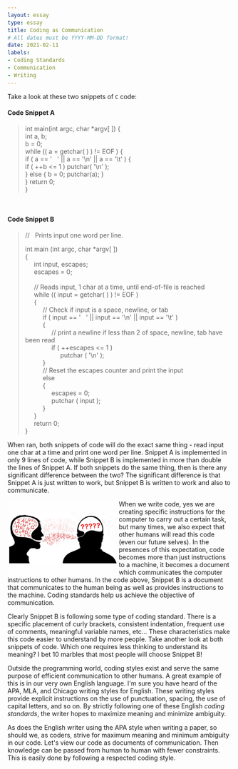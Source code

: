 ```yaml
---
layout: essay
type: essay
title: Coding as Communication
# All dates must be YYYY-MM-DD format!
date: 2021-02-11
labels:
- Coding Standards
- Communication
- Writing
---
```


Take a look at these two  snippets of `C` code:

#### Code Snippet A

> int main(int argc, char *argv[ ]) {<br>
> int a, b;<br>
> b = 0;<br>
> while (( a = getchar( ) ) != EOF ) {<br>
> if ( a == '&nbsp;&nbsp;&nbsp;' || a == '\n' || a == '\t' ) {<br>
> if ( ++b <= 1 ) putchar( '\n' );<br>
> } else { b = 0; putchar(a); }<br>
> } return 0;<br>
> }

<br>

#### Code Snippet B

> // &nbsp; Prints input one word per line.<br>
> 
> int main (int argc, char *argv[ ])<br>
> {<br>
> &nbsp;&nbsp;&nbsp;&nbsp; int input, escapes;<br>
> &nbsp;&nbsp;&nbsp;&nbsp; escapes = 0;<br>
> <br>
> &nbsp;&nbsp;&nbsp;&nbsp; // Reads input, 1 char at a time, until end-of-file is reached<br>
> &nbsp;&nbsp;&nbsp;&nbsp; while (( input = getchar( ) ) != EOF )<br>
> &nbsp;&nbsp;&nbsp;&nbsp; {<br>
> &nbsp;&nbsp;&nbsp;&nbsp; &nbsp;&nbsp;&nbsp;&nbsp; // Check if input is a space, newline, or tab <br>
> &nbsp;&nbsp;&nbsp;&nbsp; &nbsp;&nbsp;&nbsp;&nbsp; if ( input == '&nbsp;&nbsp;&nbsp;' || input == '\n' || input == '\t' )<br>
> &nbsp;&nbsp;&nbsp;&nbsp; &nbsp;&nbsp;&nbsp;&nbsp; {<br>
> &nbsp;&nbsp;&nbsp;&nbsp; &nbsp;&nbsp;&nbsp;&nbsp; &nbsp;&nbsp;&nbsp;&nbsp; // print a newline if less than 2 of space, newline, tab have been read<br>
> &nbsp;&nbsp;&nbsp;&nbsp; &nbsp;&nbsp;&nbsp;&nbsp; &nbsp;&nbsp;&nbsp;&nbsp; if ( ++escapes <= 1 )<br>
> &nbsp;&nbsp;&nbsp;&nbsp; &nbsp;&nbsp;&nbsp;&nbsp; &nbsp;&nbsp;&nbsp;&nbsp; &nbsp;&nbsp;&nbsp;&nbsp; putchar ( '\n' );<br>
> &nbsp;&nbsp;&nbsp;&nbsp; &nbsp;&nbsp;&nbsp;&nbsp; }<br>
> &nbsp;&nbsp;&nbsp;&nbsp; &nbsp;&nbsp;&nbsp;&nbsp; // Reset the escapes counter and print the input <br>
> &nbsp;&nbsp;&nbsp;&nbsp; &nbsp;&nbsp;&nbsp;&nbsp; else<br>
> &nbsp;&nbsp;&nbsp;&nbsp; &nbsp;&nbsp;&nbsp;&nbsp; {<br>
> &nbsp;&nbsp;&nbsp;&nbsp; &nbsp;&nbsp;&nbsp;&nbsp; &nbsp;&nbsp;&nbsp;&nbsp; escapes = 0;<br>
> &nbsp;&nbsp;&nbsp;&nbsp; &nbsp;&nbsp;&nbsp;&nbsp; &nbsp;&nbsp;&nbsp;&nbsp; putchar ( input );<br>
> &nbsp;&nbsp;&nbsp;&nbsp; &nbsp;&nbsp;&nbsp;&nbsp; }<br>
> &nbsp;&nbsp;&nbsp;&nbsp; }<br>
> &nbsp;&nbsp;&nbsp;&nbsp; return 0;<br>
> }


When ran, both snippets of code will do the exact same thing - read input one char at a time and print one word per line. 
Snippet A is implemented in only 9 lines of code, while Snippet B is implemented in more than double the lines of Snippet A.
If both snippets do the same thing, then is there any significant difference between the two?
The significant difference is that Snippet A is just written to work, but Snippet B is written to work and also to communicate.

<img style="float: left;" src="../images/communication-skills.jpg" width="250">
When we write code, yes we are creating specific instructions for the computer to carry out a certain task, but many times, 
we also expect that other humans will read this code (even our future selves). In the presences of this expectation, code 
becomes more than just instructions to a machine, it becomes a document which communicates the computer instructions to other 
humans. In the code above, Snippet B is a document that communicates to the human being as well as provides instructions to 
the machine. Coding standards help us achieve the objective of communication.

Clearly Snippet B is following some type of coding standard. There is a specific placement of curly brackets, consistent
indentation, frequent use of comments, meaningful variable names, etc... These characteristics make this code easier to 
understand by more people. Take another look at both snippets of code. Which one requires less thinking to understand its
meaning? I bet 10 marbles that most people will choose Snippet B!

Outside the programming world, coding styles exist and serve the same purpose of efficient communication to other humans.
A great example of this is in our very own English language. I'm sure you have heard of the APA, MLA, and Chicago writing
styles for English. These writing styles provide explicit instructions on the use of punctuation, spacing, the use of capital
letters, and so on. By strictly following one of these English <em>coding standards</em>, the writer hopes to maximize meaning
and minimize ambiguity.

As does the English writer using the APA style when writing a paper, so should we, as coders, strive for maximum meaning 
and minimum ambiguity in our code. Let's view our code as documents of communication. Then knowledge can be passed from 
human to human with fewer constraints. This is easily done by following a respected coding style.

<br><br><br><br>
